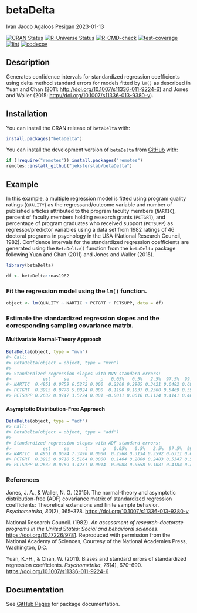 betaDelta
================
Ivan Jacob Agaloos Pesigan
2023-01-13

<!-- README.md is generated from README.Rmd. Please edit that file -->
<!-- badges: start -->

[![CRAN
Status](https://www.r-pkg.org/badges/version/betaDelta)](https://cran.r-project.org/package=betaDelta)
[![R-Universe
Status](https://jeksterslab.r-universe.dev/badges/betaDelta)](https://jeksterslab.r-universe.dev)
[![R-CMD-check](https://github.com/jeksterslab/betaDelta/workflows/R-CMD-check/badge.svg)](https://github.com/jeksterslab/betaDelta/actions)
[![test-coverage](https://github.com/jeksterslab/betaDelta/actions/workflows/test-coverage.yaml/badge.svg)](https://github.com/jeksterslab/betaDelta/actions/workflows/test-coverage.yaml)
[![lint](https://github.com/jeksterslab/betaDelta/actions/workflows/lint.yaml/badge.svg)](https://github.com/jeksterslab/betaDelta/actions/workflows/lint.yaml)
[![codecov](https://codecov.io/gh/jeksterslab/betaDelta/branch/main/graph/badge.svg?token=KVLUET3DJ6)](https://codecov.io/gh/jeksterslab/betaDelta)
<!-- badges: end -->

## Description

Generates confidence intervals for standardized regression coefficients
using delta method standard errors for models fitted by `lm()` as
described in Yuan and Chan (2011:
<http://doi.org/10.1007/s11336-011-9224-6>) and Jones and Waller (2015:
<http://doi.org/10.1007/s11336-013-9380-y>).

## Installation

You can install the CRAN release of `betaDelta` with:

``` r
install.packages("betaDelta")
```

You can install the development version of `betaDelta` from
[GitHub](https://github.com/jeksterslab/betaDelta) with:

``` r
if (!require("remotes")) install.packages("remotes")
remotes::install_github("jeksterslab/betaDelta")
```

## Example

In this example, a multiple regression model is fitted using program
quality ratings (`QUALITY`) as the regressand/outcome variable and
number of published articles attributed to the program faculty members
(`NARTIC`), percent of faculty members holding research grants
(`PCTGRT`), and percentage of program graduates who received support
(`PCTSUPP`) as regressor/predictor variables using a data set from 1982
ratings of 46 doctoral programs in psychology in the USA (National
Research Council, 1982). Confidence intervals for the standardized
regression coefficients are generated using the `BetaDelta()` function
from the `betaDelta` package following Yuan and Chan (2011) and Jones
and Waller (2015).

``` r
library(betaDelta)
```

``` r
df <- betaDelta::nas1982
```

### Fit the regression model using the `lm()` function.

``` r
object <- lm(QUALITY ~ NARTIC + PCTGRT + PCTSUPP, data = df)
```

### Estimate the standardized regression slopes and the corresponding sampling covariance matrix.

#### Multivariate Normal-Theory Approach

``` r
BetaDelta(object, type = "mvn")
#> Call:
#> BetaDelta(object = object, type = "mvn")
#> 
#> Standardized regression slopes with MVN standard errors:
#>            est     se      t     p   0.05%   0.5%   2.5%  97.5%  99.5% 99.95%
#> NARTIC  0.4951 0.0759 6.5272 0.000  0.2268 0.2905 0.3421 0.6482 0.6998 0.7635
#> PCTGRT  0.3915 0.0770 5.0824 0.000  0.1190 0.1837 0.2360 0.5469 0.5993 0.6640
#> PCTSUPP 0.2632 0.0747 3.5224 0.001 -0.0011 0.0616 0.1124 0.4141 0.4649 0.5276
```

#### Asymptotic Distribution-Free Approach

``` r
BetaDelta(object, type = "adf")
#> Call:
#> BetaDelta(object = object, type = "adf")
#> 
#> Standardized regression slopes with ADF standard errors:
#>            est     se      t      p   0.05%   0.5%   2.5%  97.5%  99.5% 99.95%
#> NARTIC  0.4951 0.0674 7.3490 0.0000  0.2568 0.3134 0.3592 0.6311 0.6769 0.7335
#> PCTGRT  0.3915 0.0710 5.5164 0.0000  0.1404 0.2000 0.2483 0.5347 0.5830 0.6426
#> PCTSUPP 0.2632 0.0769 3.4231 0.0014 -0.0088 0.0558 0.1081 0.4184 0.4707 0.5353
```

### References

Jones, J. A., & Waller, N. G. (2015). The normal-theory and asymptotic
distribution-free (ADF) covariance matrix of standardized regression
coefficients: Theoretical extensions and finite sample behavior.
*Psychometrika*, *80*(2), 365–378.
<https://doi.org/10.1007/s11336-013-9380-y>

National Research Council. (1982). *An assessment of research-doctorate
programs in the United States: Social and behavioral sciences*.
<https://doi.org/10.17226/9781>. Reproduced with permission from the
National Academy of Sciences, Courtesy of the National Academies Press,
Washington, D.C.

Yuan, K.-H., & Chan, W. (2011). Biases and standard errors of
standardized regression coefficients. *Psychometrika*, *76*(4), 670–690.
<https://doi.org/10.1007/s11336-011-9224-6>

## Documentation

See [GitHub Pages](https://jeksterslab.github.io/betaDelta/index.html)
for package documentation.
